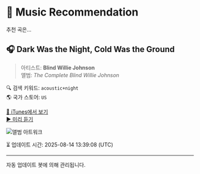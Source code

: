 
# 🎵 Music Recommendation

추천 곡은...

## 🎧 Dark Was the Night, Cold Was the Ground  
> 아티스트: **Blind Willie Johnson**  
> 앨범: _The Complete Blind Willie Johnson_  

🔍 검색 키워드: `acoustic+night`  
🌎 국가 스토어: `US`

[🔗 iTunes에서 보기](https://music.apple.com/us/album/dark-was-the-night-cold-was-the-ground/186277379?i=186277634&uo=4)  
[▶️ 미리 듣기](https://audio-ssl.itunes.apple.com/itunes-assets/AudioPreview125/v4/bc/21/4f/bc214f02-8c9e-f5ca-5e51-6d486e116ed7/mzaf_13984842984207593377.plus.aac.p.m4a)

![앨범 아트워크](https://is1-ssl.mzstatic.com/image/thumb/Music124/v4/ce/08/08/ce080874-8df0-7638-9ffe-9826d818708d/mzi.ofgeacqp.jpg/100x100bb.jpg)

⏳ 업데이트 시간: 2025-08-14 13:39:08 (UTC)

---
자동 업데이트 봇에 의해 관리됩니다.
